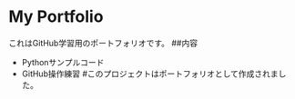 # My Portfolio
これはGitHub学習用のポートフォリオです。
##内容
- Pythonサンプルコード
- GitHub操作練習
#このプロジェクトはポートフォリオとして作成されました。
